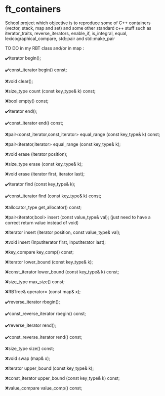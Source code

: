 # ft_containers
School project which objective is to reproduce some of C++ containers (vector, stack, map and set) and some other standard c++ stuff such as iterator_traits, reverse_iterators, enable_if, is_integral, equal, lexicographical_compare, std::pair and std::make_pair

TO DO in my RBT class and/or in map :

✔️iterator begin();

✔️const_iterator begin() const;


❌void clear();


❌size_type count (const key_type& k) const;


❌bool empty() const;


✔️iterator end();

✔️const_iterator end() const;


❌pair<const_iterator,const_iterator> equal_range (const key_type& k) const;

❌pair<iterator,iterator>             equal_range (const key_type& k);


❌void erase (iterator position);

❌size_type erase (const key_type& k);

❌void erase (iterator first, iterator last);


✔️iterator find (const key_type& k);

✔️const_iterator find (const key_type& k) const;


❌allocator_type get_allocator() const;


❌pair<iterator,bool> insert (const value_type& val);   (just need to have a correct return value instead of void)

❌iterator insert (iterator position, const value_type& val);

❌void insert (InputIterator first, InputIterator last);


❌key_compare key_comp() const;


❌iterator lower_bound (const key_type& k);

❌const_iterator lower_bound (const key_type& k) const;


❌size_type max_size() const;


❌RBTree& operator= (const map& x);


✔️reverse_iterator rbegin();

✔️const_reverse_iterator rbegin() const;


✔️reverse_iterator rend();

✔️const_reverse_iterator rend() const;


❌size_type size() const;


❌void swap (map& x);


❌iterator upper_bound (const key_type& k);

❌const_iterator upper_bound (const key_type& k) const;


❌value_compare value_comp() const;
